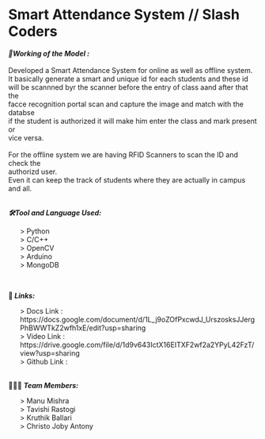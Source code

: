 # Smart Attendance System // Slash Coders


<p>
  
  <i><b> 🧮Working of the Model :</b></i><br>
  <br>
  Developed a Smart Attendance System for online as well as offline system. <br>
  It basically generate a smart and unique id for each students and these id <br>
  will be scannned byr the scanner before the entry of class aand after that the <br>
  facce recognition portal scan and capture the image and match with the databse <br>
  if the student is authorized it will make him enter the class and mark present or <br> vice versa.<br>
  <br>
  For the offline system we are having RFID Scanners to scan the ID and check the <br> authorizd user.<br>
  Even it can keep the track of students where they are actually in campus and all.
  <br><br>
  
  <i><b> 🛠Tool and Language Used:</b></i>
  <ul>
  > Python <br>
  > C/C++  <br>
  > OpenCV <br>
  > Arduino <br>
  > MongoDB <br>
  </ul>
  
  
  <br>
  
   📎<i><b> Links:<br></b></i>
  <ul>
  > Docs Link   :  https://docs.google.com/document/d/1L_j9oZOfPxcwdJ_UrszosksJJergPhBWWTkZ2wfh1xE/edit?usp=sharing <br>
  > Video Link  :  https://drive.google.com/file/d/1d9v643IctX16EITXF2wf2a2YPyL42FzT/view?usp=sharing <br>
  > Github Link :
  </ul>
  
  
  <br>
  👨🏻‍💻<i><b> Team Members:<br></b></i>
  <ul>
  > Manu Mishra<br>
  > Tavishi Rastogi<br>
  > Kruthik Ballari<br>
  > Christo Joby Antony
  </ul> 
  
  
</p>
